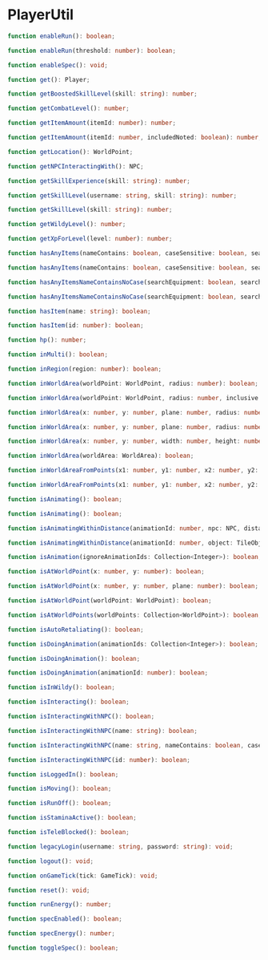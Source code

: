 # PlayerUtil

```typescript
function enableRun(): boolean;
```

```typescript
function enableRun(threshold: number): boolean;
```

```typescript
function enableSpec(): void;
```

```typescript
function get(): Player;
```

```typescript
function getBoostedSkillLevel(skill: string): number;
```

```typescript
function getCombatLevel(): number;
```

```typescript
function getItemAmount(itemId: number): number;
```

```typescript
function getItemAmount(itemId: number, includedNoted: boolean): number;
```

```typescript
function getLocation(): WorldPoint;
```

```typescript
function getNPCInteractingWith(): NPC;
```

```typescript
function getSkillExperience(skill: string): number;
```

```typescript
function getSkillLevel(username: string, skill: string): number;
```

```typescript
function getSkillLevel(skill: string): number;
```

```typescript
function getWildyLevel(): number;
```

```typescript
function getXpForLevel(level: number): number;
```

```typescript
function hasAnyItems(nameContains: boolean, caseSensitive: boolean, searchEquipment: boolean, searchBank: boolean, itemNames: Collection<String>): boolean;
```

```typescript
function hasAnyItems(nameContains: boolean, caseSensitive: boolean, searchEquipment: boolean, searchBank: boolean): boolean;
```

```typescript
function hasAnyItemsNameContainsNoCase(searchEquipment: boolean, searchBank: boolean): boolean;
```

```typescript
function hasAnyItemsNameContainsNoCase(searchEquipment: boolean, searchBank: boolean, itemNames: Collection<String>): boolean;
```

```typescript
function hasItem(name: string): boolean;
```

```typescript
function hasItem(id: number): boolean;
```

```typescript
function hp(): number;
```

```typescript
function inMulti(): boolean;
```

```typescript
function inRegion(region: number): boolean;
```

```typescript
function inWorldArea(worldPoint: WorldPoint, radius: number): boolean;
```

```typescript
function inWorldArea(worldPoint: WorldPoint, radius: number, inclusive: boolean): boolean;
```

```typescript
function inWorldArea(x: number, y: number, plane: number, radius: number): boolean;
```

```typescript
function inWorldArea(x: number, y: number, plane: number, radius: number, inclusive: boolean): boolean;
```

```typescript
function inWorldArea(x: number, y: number, width: number, height: number, plane: number): boolean;
```

```typescript
function inWorldArea(worldArea: WorldArea): boolean;
```

```typescript
function inWorldAreaFromPoints(x1: number, y1: number, x2: number, y2: number): boolean;
```

```typescript
function inWorldAreaFromPoints(x1: number, y1: number, x2: number, y2: number, plane: number): boolean;
```

```typescript
function isAnimating(): boolean;
```

```typescript
function isAnimating(): boolean;
```

```typescript
function isAnimatingWithinDistance(animationId: number, npc: NPC, distance: number): boolean;
```

```typescript
function isAnimatingWithinDistance(animationId: number, object: TileObject, distance: number): boolean;
```

```typescript
function isAnimation(ignoreAnimationIds: Collection<Integer>): boolean;
```

```typescript
function isAtWorldPoint(x: number, y: number): boolean;
```

```typescript
function isAtWorldPoint(x: number, y: number, plane: number): boolean;
```

```typescript
function isAtWorldPoint(worldPoint: WorldPoint): boolean;
```

```typescript
function isAtWorldPoints(worldPoints: Collection<WorldPoint>): boolean;
```

```typescript
function isAutoRetaliating(): boolean;
```

```typescript
function isDoingAnimation(animationIds: Collection<Integer>): boolean;
```

```typescript
function isDoingAnimation(): boolean;
```

```typescript
function isDoingAnimation(animationId: number): boolean;
```

```typescript
function isInWildy(): boolean;
```

```typescript
function isInteracting(): boolean;
```

```typescript
function isInteractingWithNPC(): boolean;
```

```typescript
function isInteractingWithNPC(name: string): boolean;
```

```typescript
function isInteractingWithNPC(name: string, nameContains: boolean, caseSensitive: boolean): boolean;
```

```typescript
function isInteractingWithNPC(id: number): boolean;
```

```typescript
function isLoggedIn(): boolean;
```

```typescript
function isMoving(): boolean;
```

```typescript
function isRunOff(): boolean;
```

```typescript
function isStaminaActive(): boolean;
```

```typescript
function isTeleBlocked(): boolean;
```

```typescript
function legacyLogin(username: string, password: string): void;
```

```typescript
function logout(): void;
```

```typescript
function onGameTick(tick: GameTick): void;
```

```typescript
function reset(): void;
```

```typescript
function runEnergy(): number;
```

```typescript
function specEnabled(): boolean;
```

```typescript
function specEnergy(): number;
```

```typescript
function toggleSpec(): boolean;
```

